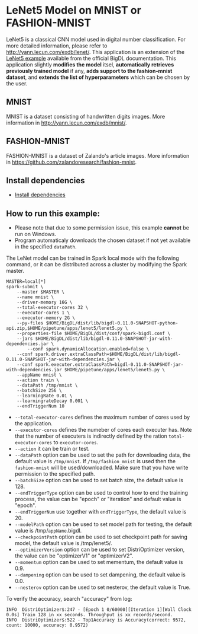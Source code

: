 # LeNet5 Model on MNIST or FASHION-MNIST

LeNet5 is a classical CNN model used in digital number classification. For more detailed information, please refer to <http://yann.lecun.com/exdb/lenet/>. This application is an extension of the [LeNet5 example](https://github.com/intel-analytics/BigDL/tree/master/pyspark/bigdl/models/lenet) available from the official BigDL documentation. This application slightly **modifies the model** itsel, **automatically retrieves previously trained model** if any, **adds support to the fashion-mnist dataset**, and **extends the list of hyperparameters** which can be chosen by the user.

## MNIST

MNIST is a dataset consisting of handwritten digits images. More information in <http://yann.lecun.com/exdb/mnist/>.

## FASHION-MNIST

FASHION-MNIST is a dataset of Zalando's article images. More information in <https://github.com/zalandoresearch/fashion-mnist>.

## Install dependencies
 * [Install dependencies](../../README.md#install.bigdl.dependencies)

## How to run this example:
- Please note that due to some permission issue, this example **cannot** be run on Windows.
- Program automaticaly downloads the chosen dataset if not yet available in the specified `dataPath`.

The LeNet model can be trained in Spark local mode with the following command, or it can be distributed across a cluster by modifying the Spark master.

```{engine='sh'}
MASTER=local[*]
spark-submit \
	--master $MASTER \
	--name mnist \
	--driver-memory 16G \
	--total-executor-cores 32 \
	--executor-cores 1 \
	--executor-memory 2G \
	--py-files $HOME/BigDL/dist/lib/bigdl-0.11.0-SNAPSHOT-python-api.zip,$HOME/pipetune/apps/lenet5/lenet5.py \
	--properties-file $HOME/BigDL/dist/conf/spark-bigdl.conf \
	--jars $HOME/BigDL/dist/lib/bigdl-0.11.0-SNAPSHOT-jar-with-dependencies.jar \
        --conf spark.dynamicAllocation.enabled=false \
	--conf spark.driver.extraClassPath=$HOME/BigDL/dist/lib/bigdl-0.11.0-SNAPSHOT-jar-with-dependencies.jar \
	--conf spark.executer.extraClassPath=bigdl-0.11.0-SNAPSHOT-jar-with-dependencies.jar $HOME/pipetune/apps/lenet5/lenet5.py \
	--appName mnist \
	--action train \
	--dataPath /tmp/mnist \
	--batchSize 256 \
	--learningRate 0.01 \
	--learningrateDecay 0.001 \
	--endTriggerNum 10
 ```

* `--total-executor-cores` defines the maximum number of cores used by the application.
* `--executor-cores` defines the numeber of cores each executer has. Note that the number of executers is indirectly defined by the ration `total-executor-cores` to `executor-cores`.
* `--action` it can be train or test.
* `--dataPath` option can be used to set the path for downloading data, the default value is `/tmp/mnist`. If `/tmp/fashion_mnist` is used then the `fashion-mnist` will be used/downloaded. Make sure that you have write permission to the specified path. 
* `--batchSize` option can be used to set batch size, the default value is 128.
* `--endTriggerType` option can be used to control how to end the training process, the value can be "epoch" or "iteration" and default value is "epoch".
* `--endTriggerNum` use together with `endTriggerType`, the default value is 20.
* `--modelPath` option can be used to set model path for testing, the default value is /tmp/`appName`.bigdl.
* `--checkpointPath` option can be used to set checkpoint path for saving model, the default value is /tmp/lenet5/.
* `--optimizerVersion` option can be used to set DistriOptimizer version, the value can be "optimizerV1" or "optimizerV2".
* `--momentum` option can be used to set mementum, the default value is 0.9.
* `--dampening` option can be used to set dampening, the default value is 0.0.
* `--nesterov` option can be used to set nesterov, the default value is True.

To verify the accuracy, search "accuracy" from log:

```
INFO  DistriOptimizer$:247 - [Epoch 1 0/60000][Iteration 1][Wall Clock 0.0s] Train 128 in xx seconds. Throughput is xx records/second.
INFO  DistriOptimizer$:522 - Top1Accuracy is Accuracy(correct: 9572, count: 10000, accuracy: 0.9572)
```
